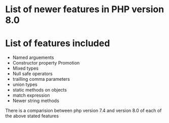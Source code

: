 # List of newer features in PHP version 8.0

# List of features included

- Named arguements
- Constructor property Promotion
- Mixed types
- Null safe operators
- trailling comma parameters
- union types
- static methods on objects
- match expression
- Newer string methods

There is a comparision between php version 7.4 and version 8.0 of each of the above stated features
